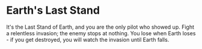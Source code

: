 # Earth's Last Stand

It's the Last Stand of Earth, and you are the only pilot who showed up. Fight a relentless invasion; the enemy stops at nothing. You lose when Earth loses - if you get destroyed, you will watch the invasion until Earth falls.
